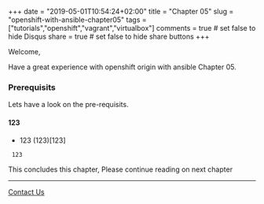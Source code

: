 +++
date = "2019-05-01T10:54:24+02:00"
title = "Chapter 05"
slug = "openshift-with-ansible-chapter05"
tags = ["tutorials","openshift","vagrant","virtualbox"]
comments = true # set false to hide Disqus
share = true    # set false to hide share buttons
+++

Welcome, 

Have a great experience with openshift origin with ansible Chapter 05.

### Prerequisits

Lets have a look on the pre-requisits.

#### 123

* 123 (123)[123]

```
 123
```

This concludes this chapter, Please continue reading on next chapter

---

[Contact Us](/)
